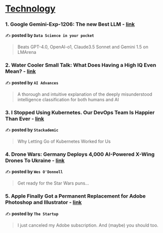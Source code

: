 
<h1><a href=https://medium.com/tag/technology/recommended target="_blank" rel="noopener noreferrer">Technology</a></h1>
<h3>1. Google Gemini-Exp-1206: The new Best LLM - <a href="https://medium.com/data-science-in-your-pocket/google-gemini-exp-1206-the-new-best-llm-56141d87a255" target="_blank" rel="noopener noreferrer">link</a></h3>

✍️ **posted by `Data Science in your pocket`**

<blockquote>Beats GPT-4.0, OpenAI-o1, Claude3.5 Sonnet and Gemini 1.5 on LMArena</blockquote>

<h3>2. Water Cooler Small Talk: What Does Having a High IQ Even Mean? - <a href="https://medium.com/ai-advances/water-cooler-small-talk-what-does-having-a-high-iq-even-mean-b678fcf758e0" target="_blank" rel="noopener noreferrer">link</a></h3>

✍️ **posted by `AI Advances`**

<blockquote>A thorough and intuitive explanation of the deeply misunderstood intelligence classification for both humans and AI</blockquote>

<h3>3. I Stopped Using Kubernetes. Our DevOps Team Is Happier Than Ever - <a href="https://medium.com/stackademic/i-stopped-using-kubernetes-our-devops-team-is-happier-than-ever-a5519f916ec0" target="_blank" rel="noopener noreferrer">link</a></h3>

✍️ **posted by `Stackademic`**

<blockquote>Why Letting Go of Kubernetes Worked for Us</blockquote>

<h3>4. Drone Wars: Germany Deploys 4,000 AI-Powered X-Wing Drones To Ukraine - <a href="https://medium.com/@wesodonnell/ukraines-new-ai-driven-x-wing-fighters-take-flight-692d5550e7b2" target="_blank" rel="noopener noreferrer">link</a></h3>

✍️ **posted by `Wes O'Donnell`**

<blockquote>Get ready for the Star Wars puns…</blockquote>

<h3>5. Apple Finally Got a Permanent Replacement for Adobe Photoshop and Illustrator - <a href="https://medium.com/swlh/apple-finally-got-a-permanent-replacement-for-adobe-photoshop-and-illustrator-452c696d4bcf" target="_blank" rel="noopener noreferrer">link</a></h3>

✍️ **posted by `The Startup`**

<blockquote>I just canceled my Adobe subscription. And (maybe) you should too.</blockquote>

